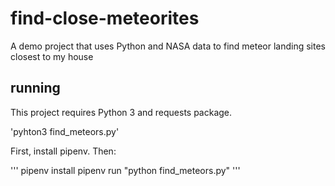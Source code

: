 # find-close-meteorites
A demo project that uses Python and NASA data to find meteor landing sites closest to my house

## running
This project requires Python 3 and requests package.

'pyhton3 find_meteors.py'

First, install pipenv. Then:

'''
pipenv install
pipenv run "python find_meteors.py"
'''
